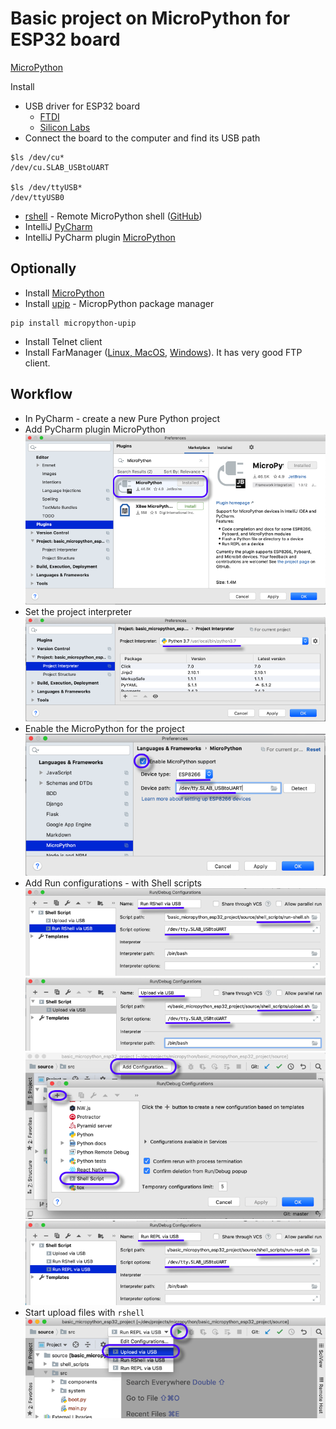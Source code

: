# Basic project on MicroPython for ESP32 board

[MicroPython](http://docs.micropython.org/en/latest/index.html)

Install
* USB driver for ESP32 board
  * [FTDI](https://www.ftdichip.com/Drivers/VCP.htm)
  * [Silicon Labs](https://www.silabs.com/products/development-tools/software/usb-to-uart-bridge-vcp-drivers)
* Connect the board to the computer and find its USB path
```
$ls /dev/cu*
/dev/cu.SLAB_USBtoUART

$ls /dev/ttyUSB*
/dev/ttyUSB0
```
* [rshell](https://pypi.org/project/rshell/) - Remote MicroPython shell ([GitHub](https://github.com/dhylands/rshell))
* IntelliJ [PyCharm](https://www.jetbrains.com/pycharm/)
* IntelliJ PyCharm plugin [MicroPython](https://github.com/vlasovskikh/intellij-micropython)
## Optionally
* Install [MicroPython](https://github.com/micropython/micropython)
* Install [upip](https://pypi.org/project/micropython-upip/) - MicropPython package manager
```
pip install micropython-upip
```
* Install Telnet client
* Install FarManager ([Linux, MacOS](https://github.com/elfmz/far2l), [Windows](https://www.farmanager.com/)). It has very good FTP client.

## Workflow
* In PyCharm - create a new Pure Python project
* Add PyCharm plugin MicroPython
![](images/pycharm-add-plugin-micropython.png)
* Set the project interpreter
![](images/pycharm-set-project-interpreter.png)
* Enable the MicroPython for the project
![](images/pycharm-enable-plugin-micropython-for-project.png)
* Add Run configurations - with Shell scripts
![](images/pycharm-add-run-configuration-run-rshell.png)
![](images/pycharm-add-configuration-upload-via-usb.png)
![](images/pycharm-add-configuartion-with-shell-script.png)
![](images/pycharm-add-configuration-run-repl.png)
* Start upload files with `rshell`
![](images/pycharm-start-upload-to-board-with-rshell.png)
